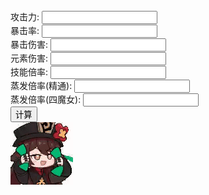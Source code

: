 <!DOCTYPE html>
<html>
<head>
    <title> New Document </title>
    <script type="text/javascript" src="operation.js">
    </script>
</head>

<body>
    攻击力:
    <input type="text" value="" id="1" class="textClass" name="textName" />
    <br>
    暴击率:
    <input type="text" value="" id="2" class="textClass" name="textName" />
    <br>
    暴击伤害:
    <input type="text" value="" id="3" class="textClass" name="textName" />
    <br>
    元素伤害:
    <input type="text" value="" id="4" class="textClass" name="textName" />
    <br>
    技能倍率:
    <input type="text" value="" id="5" class="textClass" name="textName" />
    <br>
    蒸发倍率(精通):
    <input type="text" value="" id="6" class="textClass" name="textName" />
    <br>
    蒸发倍率(四魔女):
    <input type="text" value="" id="7" class="textClass" name="textName" />
    <br>
    <input type="button" onclick="out()" value="计算" />
    <br>
    <img src="hutaoyao.gif" alt="">
</body>

</html>
